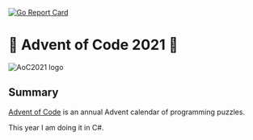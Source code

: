 [![Go Report Card](https://goreportcard.com/badge/github.com/orfeasa/advent-of-code-2021)](https://goreportcard.com/report/github.com/orfeasa/advent-of-code-2021)

# 🎄 Advent of Code 2021 🎄
![AoC2021 logo](https://user-images.githubusercontent.com/1821972/143898272-ea15addd-e9cd-468c-bb2e-d79e6b142226.png)

## Summary

[Advent of Code](http://adventofcode.com/) is an annual Advent calendar of programming puzzles.

This year I am doing it in C#.

